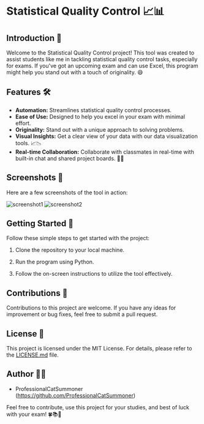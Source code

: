 # Statistical Quality Control 📈📊

## Introduction 🚀

Welcome to the Statistical Quality Control project! This tool was created to assist students like me in tackling statistical quality control tasks, especially for exams. If you've got an upcoming exam and can use Excel, this program might help you stand out with a touch of originality. 😄

## Features 🛠️

- **Automation:** Streamlines statistical quality control processes.
- **Ease of Use:** Designed to help you excel in your exam with minimal effort.
- **Originality:** Stand out with a unique approach to solving problems.
- **Visual Insights:** Get a clear view of your data with our data visualization tools. 📈📉
- **Real-time Collaboration:** Collaborate with classmates in real-time with built-in chat and shared project boards. 💬👥

## Screenshots 📸

Here are a few screenshots of the tool in action:

![screenshot1](https://github.com/ProfessionalCatSummoner/statistical_quality_control/assets/85062086/9eaccfef-dba2-4113-9563-7218a90b6c9e)
![screenshot2](https://github.com/ProfessionalCatSummoner/statistical_quality_control/assets/85062086/3fc430d7-56ee-4a7b-8d9a-62bf59abbe88)

## Getting Started 🚀

Follow these simple steps to get started with the project:

1. Clone the repository to your local machine.

2. Run the program using Python.
3. Follow the on-screen instructions to utilize the tool effectively.

## Contributions 🤝

Contributions to this project are welcome. If you have any ideas for improvement or bug fixes, feel free to submit a pull request.

## License 📜

This project is licensed under the MIT License. For details, please refer to the [LICENSE.md](LICENSE.md) file.

## Author 👨‍💻

- ProfessionalCatSummoner (https://github.com/ProfessionalCatSummoner)

Feel free to contribute, use this project for your studies, and best of luck with your exam! 🍀📚📝
